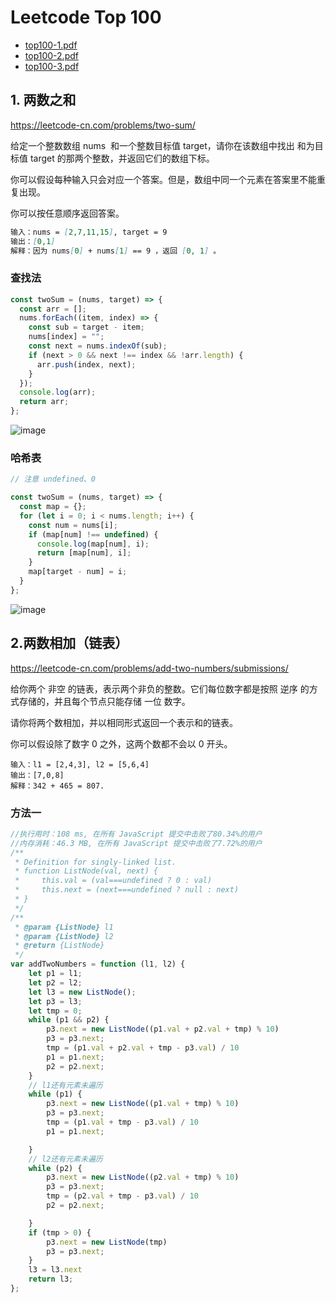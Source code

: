 # Leetcode Top 100

- [top100-1.pdf](https://cdn.jsdelivr.net/gh/exposir/beds@main/others/top100-1.pdf)
- [top100-2.pdf](https://cdn.jsdelivr.net/gh/exposir/beds@main/others/top100-2.pdf)
- [top100-3.pdf](https://cdn.jsdelivr.net/gh/exposir/beds@main/others/top100-3.pdf)

## 1. 两数之和

<https://leetcode-cn.com/problems/two-sum/>

给定一个整数数组 nums  和一个整数目标值 target，请你在该数组中找出 和为目标值 target 的那两个整数，并返回它们的数组下标。

你可以假设每种输入只会对应一个答案。但是，数组中同一个元素在答案里不能重复出现。

你可以按任意顺序返回答案。

```md
输入：nums = [2,7,11,15], target = 9
输出：[0,1]
解释：因为 nums[0] + nums[1] == 9 ，返回 [0, 1] 。
```

### 查找法

```js
const twoSum = (nums, target) => {
  const arr = [];
  nums.forEach((item, index) => {
    const sub = target - item;
    nums[index] = "";
    const next = nums.indexOf(sub);
    if (next > 0 && next !== index && !arr.length) {
      arr.push(index, next);
    }
  });
  console.log(arr);
  return arr;
};
```

![image](https://user-images.githubusercontent.com/33340988/140923907-434b5582-2fde-4636-8bf9-3a4c7e20da6c.png)

### 哈希表

```js
// 注意 undefined、0

const twoSum = (nums, target) => {
  const map = {};
  for (let i = 0; i < nums.length; i++) {
    const num = nums[i];
    if (map[num] !== undefined) {
      console.log(map[num], i);
      return [map[num], i];
    }
    map[target - num] = i;
  }
};
```

![image](https://user-images.githubusercontent.com/33340988/140925384-a8b422b3-a02b-477d-bfb3-8486490becab.png)

## 2.两数相加（链表）

<https://leetcode-cn.com/problems/add-two-numbers/submissions/>

给你两个 非空 的链表，表示两个非负的整数。它们每位数字都是按照 逆序 的方式存储的，并且每个节点只能存储 一位 数字。

请你将两个数相加，并以相同形式返回一个表示和的链表。

你可以假设除了数字 0 之外，这两个数都不会以 0 开头。

```
输入：l1 = [2,4,3], l2 = [5,6,4]
输出：[7,0,8]
解释：342 + 465 = 807.
```

### 方法一

```js
//执行用时：108 ms, 在所有 JavaScript 提交中击败了80.34%的用户
//内存消耗：46.3 MB, 在所有 JavaScript 提交中击败了7.72%的用户
/**
 * Definition for singly-linked list.
 * function ListNode(val, next) {
 *     this.val = (val===undefined ? 0 : val)
 *     this.next = (next===undefined ? null : next)
 * }
 */
/**
 * @param {ListNode} l1
 * @param {ListNode} l2
 * @return {ListNode}
 */
var addTwoNumbers = function (l1, l2) {
    let p1 = l1;
    let p2 = l2;
    let l3 = new ListNode();
    let p3 = l3;
    let tmp = 0;
    while (p1 && p2) {
        p3.next = new ListNode((p1.val + p2.val + tmp) % 10)
        p3 = p3.next;
        tmp = (p1.val + p2.val + tmp - p3.val) / 10
        p1 = p1.next;
        p2 = p2.next;
    }
    // l1还有元素未遍历
    while (p1) {
        p3.next = new ListNode((p1.val + tmp) % 10)
        p3 = p3.next;
        tmp = (p1.val + tmp - p3.val) / 10
        p1 = p1.next;

    }
    // l2还有元素未遍历
    while (p2) {
        p3.next = new ListNode((p2.val + tmp) % 10)
        p3 = p3.next;
        tmp = (p2.val + tmp - p3.val) / 10
        p2 = p2.next;

    }
    if (tmp > 0) {
        p3.next = new ListNode(tmp)
        p3 = p3.next;
    }
    l3 = l3.next
    return l3;
};
```
